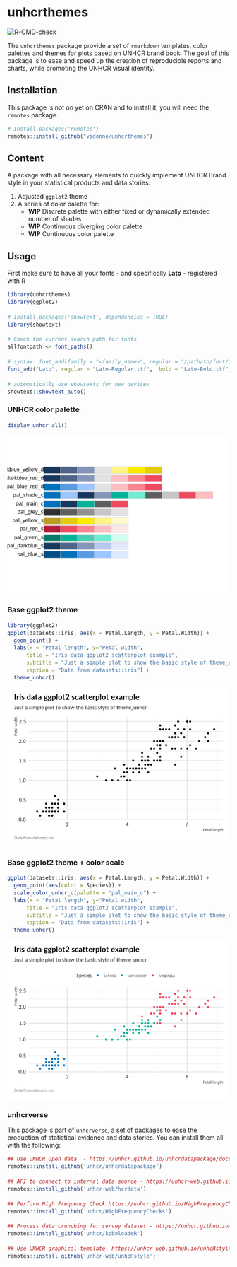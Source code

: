 
<!-- README.md is generated from README.Rmd. Please edit that file -->

# unhcrthemes

<!-- badges: start -->

[![R-CMD-check](https://github.com/vidonne/unhcrthemes/workflows/R-CMD-check/badge.svg)](https://github.com/vidonne/unhcrthemes/actions)
<!-- badges: end -->

The `unhcrthemes` package provide a set of `rmarkdown` templates, color
palettes and themes for plots based on UNHCR brand book. The goal of
this package is to ease and speed up the creation of reproducible
reports and charts, while promoting the UNHCR visual identity.

## Installation

This package is not on yet on CRAN and to install it, you will need the
`remotes` package.

``` r
# install.packages("remotes")
remotes::install_github("vidonne/unhcrthemes")
```

## Content

A package with all necessary elements to quickly implement UNHCR Brand
style in your statistical products and data stories:

1.  Adjusted `ggplot2` theme
2.  A series of color palette for:
    -   **WIP** Discrete palette with either fixed or dynamically
        extended number of shades
    -   **WIP** Continuous diverging color palette
    -   **WIP** Continuous color palette

## Usage

First make sure to have all your fonts - and specifically **Lato** -
registered with R

``` r
library(unhcrthemes)
library(ggplot2)

# install.packages('showtext', dependencies = TRUE)
library(showtext)

# Check the current search path for fonts
allfontpath <- font_paths()

# syntax: font_add(family = "<family_name>", regular = "/path/to/font/file")
font_add("Lato", regular = "Lato-Regular.ttf",  bold = "Lato-Bold.ttf", italic = "Lato-Italic.ttf")

# automatically use showtexts for new devices
showtext::showtext_auto()
```

### UNHCR color palette

``` r
display_unhcr_all()
```

![](man/figures/README-palette-1.png)<!-- -->

### Base ggplot2 theme

``` r
library(ggplot2)
ggplot(datasets::iris, aes(x = Petal.Length, y = Petal.Width)) +
  geom_point() +
  labs(x = "Petal length", y="Petal width",
      title = "Iris data ggplot2 scatterplot example",
      subtitle = "Just a simple plot to show the basic style of theme_unhcr",
      caption = "Data from datasets::iris") +
  theme_unhcr()
```

![](man/figures/README-plot-theme-1.png)<!-- -->

### Base ggplot2 theme + color scale

``` r
ggplot(datasets::iris, aes(x = Petal.Length, y = Petal.Width)) +
  geom_point(aes(color = Species)) +
  scale_color_unhcr_d(palette = "pal_main_c") +
  labs(x = "Petal length", y="Petal width",
      title = "Iris data ggplot2 scatterplot example",
      subtitle = "Just a simple plot to show the basic style of theme_unhcr",
      caption = "Data from datasets::iris") +
  theme_unhcr()
```

![](man/figures/README-plot-theme-color-1.png)<!-- -->

### unhcrverse

This package is part of `unhcrverse`, a set of packages to ease the
production of statistical evidence and data stories. You can install
them all with the following:

``` r
## Use UNHCR Open data  - https://unhcr.github.io/unhcrdatapackage/docs/
remotes::install_github('unhcr/unhcrdatapackage')

## API to connect to internal data source - https://unhcr-web.github.io/hcrdata/docs/
remotes::install_github('unhcr-web/hcrdata')

## Perform High Frequency Check https://unhcr.github.io/HighFrequencyChecks/docs/
remotes::install_github('unhcr/HighFrequencyChecks')

## Process data crunching for survey dataset - https://unhcr.github.io/koboloadeR/docs/
remotes::install_github('unhcr/koboloadeR')

## Use UNHCR graphical template- https://unhcr-web.github.io/unhcRstyle/docs/
remotes::install_github('unhcr-web/unhcRstyle')
```
